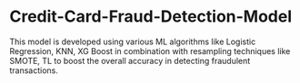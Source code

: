 # Credit-Card-Fraud-Detection-Model
This model is developed using various ML algorithms like Logistic Regression, KNN, XG Boost in combination with resampling techniques like SMOTE, TL to boost the overall accuracy in detecting fraudulent transactions.
